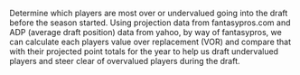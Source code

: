 Determine which players are most over or undervalued going into the draft before the season started. Using projection data from fantasypros.com and ADP (average draft position) data from yahoo, by way of fantasypros, we can calculate each players value over replacement (VOR) and compare that with their projected point totals for the year to help us draft undervalued players and steer clear of overvalued players during the draft.
